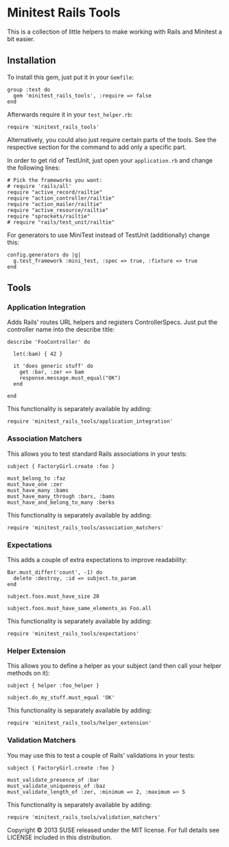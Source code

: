 # Minitest Rails Tools


This is a collection of little helpers to make working with Rails and Minitest a bit easier.


## Installation

To install this gem, just put it in your `Gemfile`:

    group :test do
      gem 'minitest_rails_tools', :require => false
    end

Afterwards require it in your `test_helper.rb`:

    require 'minitest_rails_tools'

Alternatively, you could also just require certain parts of the tools.
See the respective section for the command to add only a specific part.

In order to get rid of TestUnit, just open your `application.rb` and change
the following lines:

    # Pick the frameworks you want:
    # require 'rails/all'
    require "active_record/railtie"
    require "action_controller/railtie"
    require "action_mailer/railtie"
    require "active_resource/railtie"
    require "sprockets/railtie"
    # require "rails/test_unit/railtie"

For generators to use MiniTest instead of TestUnit (additionally) change this:

    config.generators do |g|
      g.test_framework :mini_test, :spec => true, :fixture => true
    end


## Tools

### Application Integration

Adds Rails' routes URL helpers and registers ControllerSpecs. Just put the
controller name into the describe title:

    describe 'FooController' do

      let(:bam) { 42 }

      it 'does generic stuff' do
        get :bar, :zer => bam
        response.message.must_equal("OK")
      end

    end

This functionality is separately available by adding:

    require 'minitest_rails_tools/application_integration'


### Association Matchers

This allows you to test standard Rails associations in your tests:

    subject { FactoryGirl.create :foo }

    must_belong_to :faz
    must_have_one :zer
    must_have_many :bams
    must_have_many_through :bars, :bams
    must_have_and_belong_to_many :berks

This functionality is separately available by adding:

    require 'minitest_rails_tools/association_matchers'


### Expectations

This adds a couple of extra expectations to improve readability:

    Bar.must_differ('count', -1) do
      delete :destroy, :id => subject.to_param
    end

    subject.foos.must_have_size 20

    subject.foos.must_have_same_elements_as Foo.all

This functionality is separately available by adding:

    require 'minitest_rails_tools/expectations'


### Helper Extension

This allows you to define a helper as your subject (and then call your helper
methods on it):

    subject { helper :foo_helper }

    subject.do_my_stuff.must_equal 'OK'

This functionality is separately available by adding:

    require 'minitest_rails_tools/helper_extension'


### Validation Matchers

You may use this to test a couple of Rails' validations in your tests:

    subject { FactoryGirl.create :foo }

    must_validate_presence_of :bar
    must_validate_uniqueness_of :baz
    must_validate_length_of :zer, :minimum => 2, :maximum => 5

This functionality is separately available by adding:

    require 'minitest_rails_tools/validation_matchers'


Copyright © 2013 SUSE released under the MIT license.
For full details see LICENSE included in this distribution.
